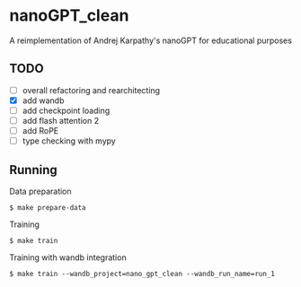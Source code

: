 # nanoGPT_clean
A reimplementation of Andrej Karpathy's nanoGPT for educational purposes

## TODO

- [ ] overall refactoring and rearchitecting
- [x] add wandb
- [ ] add checkpoint loading
- [ ] add flash attention 2
- [ ] add RoPE
- [ ] type checking with mypy

## Running

Data preparation

```shell
$ make prepare-data
```

Training

```shell
$ make train
```

Training with wandb integration

```shell
$ make train --wandb_project=nano_gpt_clean --wandb_run_name=run_1
```
